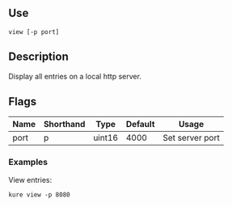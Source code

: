 ## Use

`view [-p port]`

## Description

Display all entries on a local http server.

## Flags 

|  Name     | Shorthand |     Type      |    Default    |       Usage           |
|-----------|-----------|---------------|---------------|-----------------------|
| port      | p         | uint16        | 4000          | Set server port       |

### Examples

View entries:
```
kure view -p 8080
```
